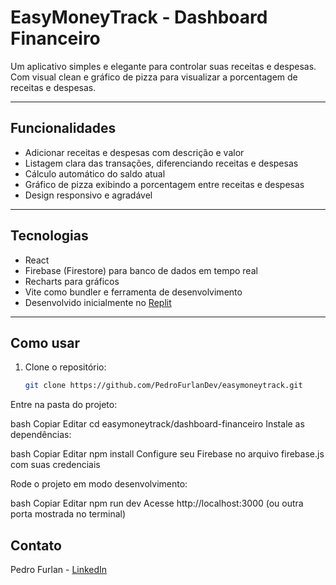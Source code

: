 # EasyMoneyTrack - Dashboard Financeiro

Um aplicativo simples e elegante para controlar suas receitas e despesas. Com visual clean e gráfico de pizza para visualizar a porcentagem de receitas e despesas.

---

## Funcionalidades

- Adicionar receitas e despesas com descrição e valor
- Listagem clara das transações, diferenciando receitas e despesas
- Cálculo automático do saldo atual
- Gráfico de pizza exibindo a porcentagem entre receitas e despesas
- Design responsivo e agradável

---

## Tecnologias

- React
- Firebase (Firestore) para banco de dados em tempo real
- Recharts para gráficos
- Vite como bundler e ferramenta de desenvolvimento
- Desenvolvido inicialmente no [Replit](https://replit.com/)

---

## Como usar

1. Clone o repositório:
   ```bash
   git clone https://github.com/PedroFurlanDev/easymoneytrack.git
Entre na pasta do projeto:

bash
Copiar
Editar
cd easymoneytrack/dashboard-financeiro
Instale as dependências:

bash
Copiar
Editar
npm install
Configure seu Firebase no arquivo firebase.js com suas credenciais

Rode o projeto em modo desenvolvimento:

bash
Copiar
Editar
npm run dev
Acesse http://localhost:3000 (ou outra porta mostrada no terminal)


## Contato
Pedro Furlan - [LinkedIn](https://www.linkedin.com/in/pedro-furlan-/) 
